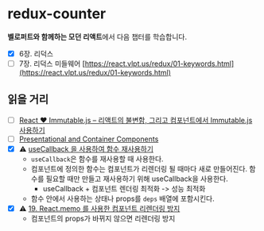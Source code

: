 # redux-counter

**벨로퍼트와 함께하는 모던 리액트**에서 다음 챕터를 학습합니다.

- [x] 6장. 리덕스
- [ ] 7장. 리덕스 미들웨어
      [https://react.vlpt.us/redux/01-keywords.html](https://react.vlpt.us/redux/01-keywords.html)

## 읽을 거리

- [ ] [React ❤️ Immutable.js – 리액트의 불변함, 그리고 컴포넌트에서 Immutable.js 사용하기](https://velopert.com/3486)
- [ ] [Presentational and Container Components
      ](https://medium.com/@dan_abramov/smart-and-dumb-components-7ca2f9a7c7d0)
- [x] ⚠️ [useCallback 을 사용하여 함수 재사용하기](https://react.vlpt.us/basic/18-useCallback.html)
  - `useCallback`은 함수를 재사용할 때 사용한다.
  - 컴포넌트에 정의한 함수는 컴포넌트가 리렌더링 될 때마다 새로 만들어진다. 함수를 필요할 때만 만들고 재사용하기 위해 useCallback을 사용한다.
    - useCallback + 컴포넌트 렌더링 최적화 -> 성능 최적화
  - 함수 안에서 사용하는 상태나 props를 `deps` 배열에 포함시킨다.
- [x] ⚠️ [19. React.memo 를 사용한 컴포넌트 리렌더링 방지](https://react.vlpt.us/basic/19-React.memo.html)
  - 컴포넌트의 props가 바뀌지 않으면 리렌더링 방지
